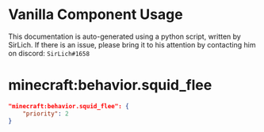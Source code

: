 # Vanilla Component Usage
This documentation is auto-generated using a python script, written by SirLich. If there is an issue, please bring it to his attention by contacting him on discord: `SirLich#1658`

# minecraft:behavior.squid_flee
```JSON
"minecraft:behavior.squid_flee": {
    "priority": 2
}
```


